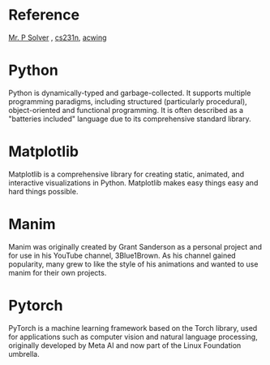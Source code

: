 # Reference
[Mr. P Solver](https://www.youtube.com/c/mrpsolver/videos) , [cs231n](https://cs231n.github.io/python-numpy-tutorial/), [acwing](https://www.acwing.com/activity/)

# Python
 Python is dynamically-typed and garbage-collected. It supports multiple programming paradigms, including structured (particularly procedural), object-oriented and functional programming. It is often described as a "batteries included" language due to its comprehensive standard library. 

# Matplotlib
 Matplotlib is a comprehensive library for creating static, animated, and interactive visualizations in Python. Matplotlib makes easy things easy and hard things possible.
 
 # Manim
 Manim was originally created by Grant Sanderson as a personal project and for use in his YouTube channel, 3Blue1Brown. As his channel gained popularity, many grew to like the style of his animations and wanted to use manim for their own projects.
 
 # Pytorch
 PyTorch is a machine learning framework based on the Torch library, used for applications such as computer vision and natural language processing, originally developed by Meta AI and now part of the Linux Foundation umbrella.
